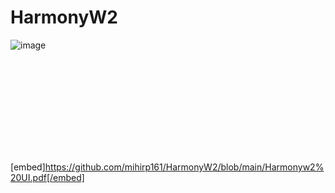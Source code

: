 # HarmonyW2

![image](https://github.com/mihirp161/HarmonyW2/assets/47681434/1e716901-d368-4748-aec9-95daaff35b93)


<object data="" type="application/pdf" width="100%"> 
</object>

[embed]https://github.com/mihirp161/HarmonyW2/blob/main/Harmonyw2%20UI.pdf[/embed]
